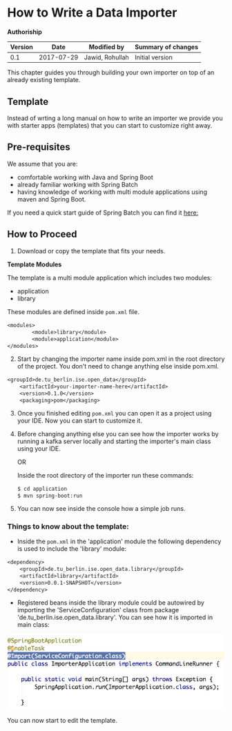 # How to Write a Data Importer

**Authoriship**

|Version|Date|Modified by|Summary of changes|
|-------|----|-----------|------------------|
|0.1    | 2017-07-29 | Jawid, Rohullah | Initial version|


This chapter guides you through building your own importer on top of an already existing template.

## Template

Instead of wrting a long manual on how to write an importer we provide you with starter apps (templates) that you can start to customize right away.

## Pre-requisites

We assume that you are:

 - comfortable working with Java and Spring Boot
 - already familiar working with Spring Batch
 - having knowledge of working with multi module applications using maven and Spring Boot.

If you need a quick start guide of Spring Batch you can find it [here:](https://projects.spring.io/spring-batch/)


## How to Proceed

1. Download or copy the template that fits your needs. <br>

**Template Modules** <br>

The template is a multi module application which includes two modules:

 - application
 - library

These modules are defined inside `pom.xml` file.

```dep
<modules>
        <module>library</module>
        <module>application</module>
</modules>
```

2. Start by changing the importer name inside pom.xml in the root directory of the project. You don't need to change anything else inside pom.xml.


```dep
<groupId>de.tu_berlin.ise.open_data</groupId>
    <artifactId>your-importer-name-here</artifactId>
    <version>0.1.0</version>
    <packaging>pom</packaging>
```


3. Once you finished editing `pom.xml` you can open it as a project using your IDE. Now you can start to customize it.
4. Before changing anything else you can see how the importer works by running a kafka server locally and starting the importer's main class using your IDE.

    OR

    Inside the root directory of the importer run these commands:

       $ cd application
       $ mvn spring-boot:run

5. You can now see inside the console how a simple job runs.


### Things to know about the template:

- Inside the `pom.xml` in the 'application' module the following dependency is used to include the 'library' module:

```dependency
<dependency>
    <groupId>de.tu_berlin.ise.open_data.library</groupId>
    <artifactId>library</artifactId>
    <version>0.0.1-SNAPSHOT</version>
</dependency>
```

- Registered beans inside the library module could be autowired by importing the 'ServiceConfiguration' class from package 'de.tu_berlin.ise.open_data.library'. You can see how it is imported in main class:

![img](images/template.png) <br>

You can now start to edit the template.
